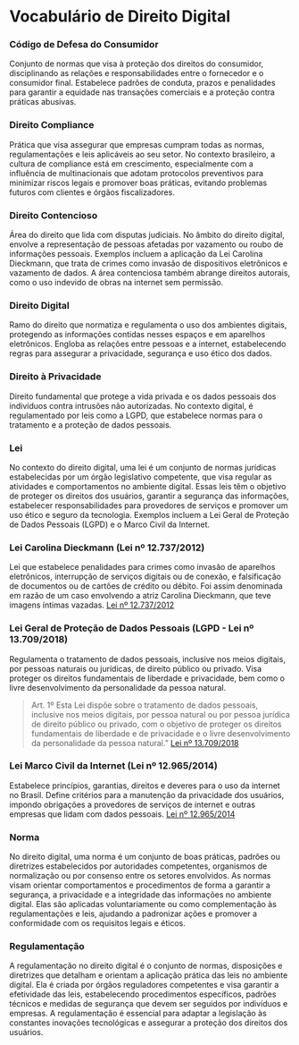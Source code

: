 # Vocabulário de Direito Digital

### Código de Defesa do Consumidor
Conjunto de normas que visa à proteção dos direitos do consumidor, disciplinando as relações e responsabilidades entre o fornecedor e o consumidor final. Estabelece padrões de conduta, prazos e penalidades para garantir a equidade nas transações comerciais e a proteção contra práticas abusivas.

### Direito Compliance
Prática que visa assegurar que empresas cumpram todas as normas, regulamentações e leis aplicáveis ao seu setor. No contexto brasileiro, a cultura de compliance está em crescimento, especialmente com a influência de multinacionais que adotam protocolos preventivos para minimizar riscos legais e promover boas práticas, evitando problemas futuros com clientes e órgãos fiscalizadores.

### Direito Contencioso
Área do direito que lida com disputas judiciais. No âmbito do direito digital, envolve a representação de pessoas afetadas por vazamento ou roubo de informações pessoais. Exemplos incluem a aplicação da Lei Carolina Dieckmann, que trata de crimes como invasão de dispositivos eletrônicos e vazamento de dados. A área contenciosa também abrange direitos autorais, como o uso indevido de obras na internet sem permissão.

### Direito Digital
Ramo do direito que normatiza e regulamenta o uso dos ambientes digitais, protegendo as informações contidas nesses espaços e em aparelhos eletrônicos. Engloba as relações entre pessoas e a internet, estabelecendo regras para assegurar a privacidade, segurança e uso ético dos dados.

### Direito à Privacidade
Direito fundamental que protege a vida privada e os dados pessoais dos indivíduos contra intrusões não autorizadas. No contexto digital, é regulamentado por leis como a LGPD, que estabelece normas para o tratamento e a proteção de dados pessoais.

### Lei
No contexto do direito digital, uma lei é um conjunto de normas jurídicas estabelecidas por um órgão legislativo competente, que visa regular as atividades e comportamentos no ambiente digital. Essas leis têm o objetivo de proteger os direitos dos usuários, garantir a segurança das informações, estabelecer responsabilidades para provedores de serviços e promover um uso ético e seguro da tecnologia. Exemplos incluem a Lei Geral de Proteção de Dados Pessoais (LGPD) e o Marco Civil da Internet.

### Lei Carolina Dieckmann (Lei nº 12.737/2012)
Lei que estabelece penalidades para crimes como invasão de aparelhos eletrônicos, interrupção de serviços digitais ou de conexão, e falsificação de documentos ou de cartões de crédito ou débito. Foi assim denominada em razão de um caso envolvendo a atriz Carolina Dieckmann, que teve imagens íntimas vazadas.
[Lei nº 12.737/2012](https://www.planalto.gov.br/ccivil_03/_ato2011-2014/2012/lei/l12737.htm)

### Lei Geral de Proteção de Dados Pessoais (LGPD - Lei nº 13.709/2018)
Regulamenta o tratamento de dados pessoais, inclusive nos meios digitais, por pessoas naturais ou jurídicas, de direito público ou privado. Visa proteger os direitos fundamentais de liberdade e privacidade, bem como o livre desenvolvimento da personalidade da pessoa natural.

> Art. 1º Esta Lei dispõe sobre o tratamento de dados pessoais, inclusive nos meios digitais, por pessoa natural ou por pessoa jurídica de direito público ou privado, com o objetivo de proteger os direitos fundamentais de liberdade e de privacidade e o livre desenvolvimento da personalidade da pessoa natural.”
[Lei nº 13.709/2018](https://www.projuris.com.br/blog/lgpd-lei-geral-de-protecao-de-dados/)


### Lei Marco Civil da Internet (Lei nº 12.965/2014)
Estabelece princípios, garantias, direitos e deveres para o uso da internet no Brasil. Define critérios para a manutenção da privacidade dos usuários, impondo obrigações a provedores de serviços de internet e outras empresas que lidam com dados pessoais.
[Lei nº 12.965/2014](https://www.projuris.com.br/blog/marco-civil-da-internet/)

### Norma
No direito digital, uma norma é um conjunto de boas práticas, padrões ou diretrizes estabelecidos por autoridades competentes, organismos de normalização ou por consenso entre os setores envolvidos. As normas visam orientar comportamentos e procedimentos de forma a garantir a segurança, a privacidade e a integridade das informações no ambiente digital. Elas são aplicadas voluntariamente ou como complementação às regulamentações e leis, ajudando a padronizar ações e promover a conformidade com os requisitos legais e éticos.

### Regulamentação
A regulamentação no direito digital é o conjunto de normas, disposições e diretrizes que detalham e orientam a aplicação prática das leis no ambiente digital. Ela é criada por órgãos reguladores competentes e visa garantir a efetividade das leis, estabelecendo procedimentos específicos, padrões técnicos e medidas de segurança que devem ser seguidos por indivíduos e empresas. A regulamentação é essencial para adaptar a legislação às constantes inovações tecnológicas e assegurar a proteção dos direitos dos usuários.

